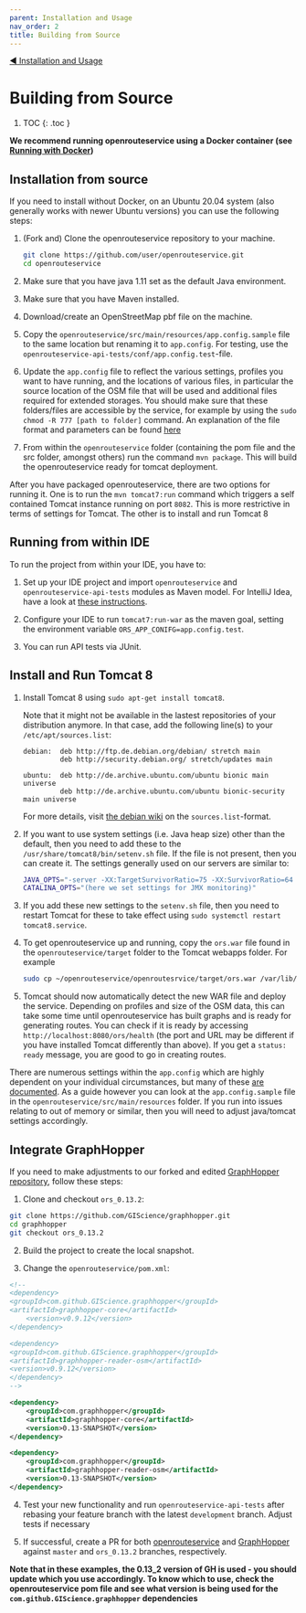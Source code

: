```yaml
---
parent: Installation and Usage
nav_order: 2
title: Building from Source
---
```


[:arrow_backward:  Installation and Usage](Installation-and-Usage)
# Building from Source

1. TOC
{: .toc }

**We recommend running openrouteservice using a Docker container (see [Running with Docker](Running-with-Docker))**

## Installation from source

If you need to install without Docker, on an Ubuntu 20.04 system (also generally works with newer Ubuntu versions) you can use the following steps:

  1. (Fork and) Clone the openrouteservice repository to your machine.
      ```bash
      git clone https://github.com/user/openrouteservice.git
      cd openrouteservice
      ```

  2. Make sure that you have java 1.11 set as the default Java environment.
  3. Make sure that you have Maven installed.
  4. Download/create an OpenStreetMap pbf file on the machine.
  5. Copy the `openrouteservice/src/main/resources/app.config.sample` file to
     the same location but renaming it to `app.config`.  For testing, use the
     `openrouteservice-api-tests/conf/app.config.test`-file.
  6. Update the `app.config` file to reflect the various settings, profiles you
     want to have running, and the locations of various files, in particular
     the source location of the OSM file that will be used and additional files
     required for extended storages. You should make sure that these folders/files
     are accessible by the service, for example by using the `sudo chmod -R 777
     [path to folder]` command.
     An explanation of the file format and parameters can be found [here](Configuration-%28app.config%29)
  7. From within the `openrouteservice` folder (containing the pom file and the
     src folder, amongst others) run the command `mvn package`. This will build
     the openrouteservice ready for tomcat deployment.

After you have packaged openrouteservice, there are two options for running it.
One is to run the `mvn tomcat7:run` command which triggers a self contained
Tomcat instance running on port `8082`.  This is more restrictive in terms of
settings for Tomcat. The other is to install and run Tomcat 8 

## Running from within IDE

To run the project from within your IDE, you have to:

  1. Set up your IDE project and import `openrouteservice` and
     `openrouteservice-api-tests` modules as Maven model.
     For IntelliJ Idea, have a look at [these instructions](Opening-Project-in-IntelliJ).

  2. Configure your IDE to run `tomcat7:run-war` as the maven goal, setting the
     environment variable `ORS_APP_CONIFG=app.config.test`.

  3. You can run API tests via JUnit.

## Install and Run Tomcat 8

  1. Install Tomcat 8 using `sudo apt-get install tomcat8`.

     Note that it might not be available in the lastest repositories of your distribution anymore.
     In that case, add the following line(s) to your `/etc/apt/sources.list`:
     ```
     debian:  deb http://ftp.de.debian.org/debian/ stretch main
              deb http://security.debian.org/ stretch/updates main

     ubuntu:  deb http://de.archive.ubuntu.com/ubuntu bionic main universe
              deb http://de.archive.ubuntu.com/ubuntu bionic-security main universe
     ```
     For more details, visit [the debian wiki](https://wiki.debian.org/SourcesList) on the `sources.list`-format.

  2. If you want to use system settings (i.e. Java heap size) other than the
     default, then you need to add these to the
     `/usr/share/tomcat8/bin/setenv.sh` file. If the file is not present, then you
     can create it. The settings generally used on our servers are similar to:

     ```bash
     JAVA_OPTS="-server -XX:TargetSurvivorRatio=75 -XX:SurvivorRatio=64 -XX:MaxTenuringThreshold=3 -XX:+UseConcMarkSweepGC -XX:+UseParNewGC -XX:ParallelGCThreads=4 -Xms105g -Xmx105g -XX:MaxMetaspaceSize=50m"
     CATALINA_OPTS="(here we set settings for JMX monitoring)"
     ```

  3. If you add these new settings to the `setenv.sh` file, then you need to
     restart Tomcat for these to take effect using `sudo systemctl restart
     tomcat8.service`.
  4. To get openrouteservice up and running, copy the `ors.war` file found in
     the `openrouteservice/target` folder to the Tomcat webapps folder. For
     example

     ```bash
     sudo cp ~/openrouteservice/openroutesrvice/target/ors.war /var/lib/tomcat8/webapps/
     ```

  5. Tomcat should now automatically detect the new WAR file and deploy the
     service. Depending on profiles and size of the OSM data, this can take
     some time until openrouteservice has built graphs and is ready for generating
     routes. You can check if it is ready by accessing
     `http://localhost:8080/ors/health` (the port and URL may be different if you
     have installed Tomcat differently than above). If you get a `status: ready`
     message, you are good to go in creating routes.

There are numerous settings within the `app.config` which are highly dependent
on your individual circumstances, but many of these [are documented](Configuration-%28app.config%29). As a guide
however you can look at the `app.config.sample` file in the
`openrouteservice/src/main/resources` folder. If you run into issues relating
to out of memory or similar, then you will need to adjust java/tomcat settings
accordingly.

## Integrate GraphHopper

If you need to make adjustments to our forked and edited [GraphHopper repository](https://github.com/GIScience/graphhopper), follow these steps:

1. Clone and checkout `ors_0.13.2`:

```bash
git clone https://github.com/GIScience/graphhopper.git
cd graphhopper
git checkout ors_0.13.2
```

2. Build the project to create the local snapshot.

3. Change the `openrouteservice/pom.xml`:

```xml
<!--
<dependency>
<groupId>com.github.GIScience.graphhopper</groupId>
<artifactId>graphhopper-core</artifactId>
    <version>v0.9.12</version>
</dependency>

<dependency>
<groupId>com.github.GIScience.graphhopper</groupId>
<artifactId>graphhopper-reader-osm</artifactId>
<version>v0.9.12</version>
</dependency>
-->

<dependency>
    <groupId>com.graphhopper</groupId>
    <artifactId>graphhopper-core</artifactId>
    <version>0.13-SNAPSHOT</version>
</dependency>

<dependency>
    <groupId>com.graphhopper</groupId>
    <artifactId>graphhopper-reader-osm</artifactId>
    <version>0.13-SNAPSHOT</version>
</dependency>
```

4. Test your new functionality and run `openrouteservice-api-tests` after rebasing your feature branch with the latest `development` branch. Adjust tests if necessary

5. If successful, create a PR for both [openrouteservice](https://github.com/GIScience/openrouteservice/pulls) and [GraphHopper](https://github.com/GIScience/graphhopper/pulls) against `master` and `ors_0.13.2` branches, respectively.

**Note that in these examples, the 0.13_2 version of GH is used - you should update which you use accordingly. To know which to use, check the openrouteservice pom file and see what version is being used for the `com.github.GIScience.graphhopper` dependencies**
